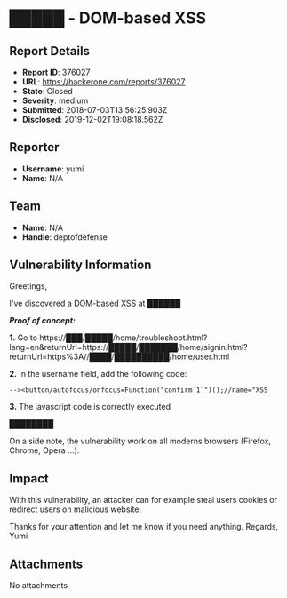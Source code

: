 # █████ - DOM-based XSS

## Report Details
- **Report ID**: 376027
- **URL**: https://hackerone.com/reports/376027
- **State**: Closed
- **Severity**: medium
- **Submitted**: 2018-07-03T13:56:25.903Z
- **Disclosed**: 2019-12-02T19:08:18.562Z

## Reporter
- **Username**: yumi
- **Name**: N/A

## Team
- **Name**: N/A
- **Handle**: deptofdefense

## Vulnerability Information
Greetings, 

I've discovered a DOM-based XSS at **██████**

**_Proof of concept:_**

**1.** Go to https://███/█████/home/troubleshoot.html?lang=en&returnUrl=https://█████/███████/home/signin.html?returnUrl=https%3A//████/██████████/home/user.html

**2.** In the username field, add the following code:
```
--><button/autofocus/onfocus=Function("confirm`1`")();//name="XSS
```

**3.** The javascript code is correctly executed 

████████

On a side note, the vulnerability work on all moderns browsers (Firefox, Chrome, Opera ...).

## Impact

With this vulnerability, an attacker can for example steal users cookies or redirect users on malicious website. 

Thanks for your attention and let me know if you need anything.
Regards, Yumi

## Attachments
No attachments
